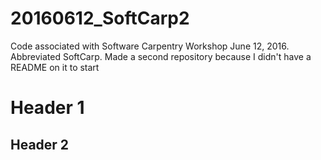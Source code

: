 # 20160612_SoftCarp2
Code associated with Software Carpentry Workshop June 12, 2016. Abbreviated SoftCarp. Made a second repository because I didn't have a README on it to start 
# Header 1
## Header 2
